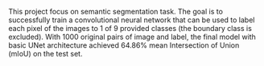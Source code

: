 This project focus on semantic segmentation task. The goal is to successfully train a convolutional neural network 
that can be used to label each pixel of the images to 1 of 9 provided classes (the boundary class is excluded). With 1000 
original pairs of image and label, the final model with basic UNet architecture achieved 64.86% mean Intersection of Union 
(mIoU) on the test set. 
